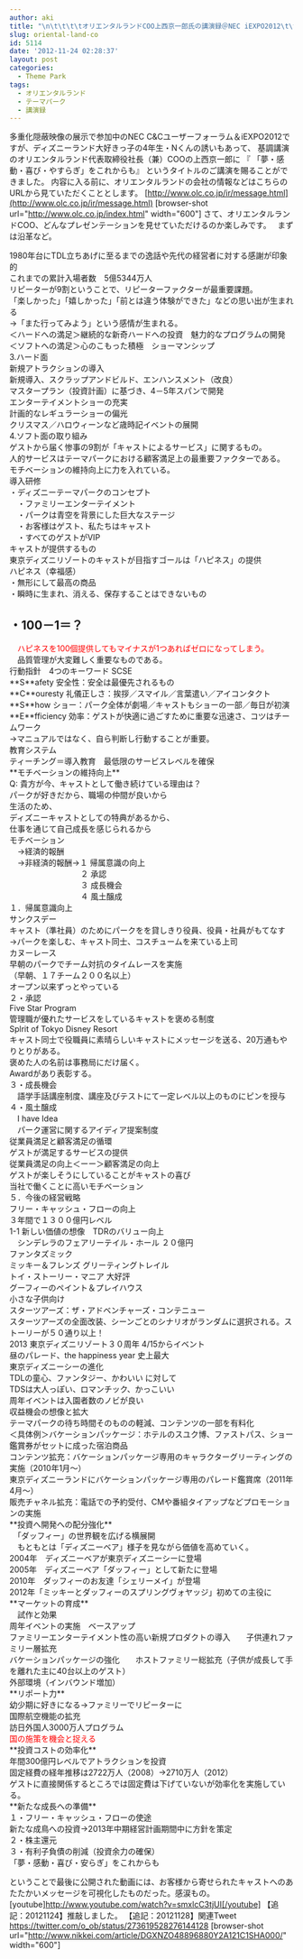 ```yaml
---
author: aki
title: "\n\t\t\t\tオリエンタルランドCOO上西京一郎氏の講演録＠NEC iEXPO2012\t\t"
slug: oriental-land-co
id: 5114
date: '2012-11-24 02:28:37'
layout: post
categories:
  - Theme Park
tags:
  - オリエンタルランド
  - テーマパーク
  - 講演録
---
```


多重化隠蔽映像の展示で参加中のNEC C&Cユーザーフォーラム＆iEXPO2012ですが、ディズニーランド大好きっ子の4年生・Nくんの誘いもあって、 基調講演のオリエンタルランド代表取締役社長（兼）COOの上西京一郎に 『 「夢・感動・喜び・やすらぎ」をこれからも』 というタイトルのご講演を賜ることができました。 内容に入る前に、オリエンタルランドの会社の情報などはこちらのURLから見ていただくこととします。 [http://www.olc.co.jp/ir/message.html](http://www.olc.co.jp/ir/message.html) [browser-shot url="http://www.olc.co.jp/index.html" width="600"] さて、オリエンタルランドCOO、どんなプレゼンテーションを見せていただけるのか楽しみです。   まずは沿革など。

<div>

<div>1980年台にTDL立ちあげに至るまでの逸話や先代の経営者に対する感謝が印象的</div>

<div>これまでの累計入場者数　5億5344万人</div>

<div>リピーターが9割ということで、リピーターファクターが最重要課題。</div>

<div>「楽しかった」「嬉しかった」「前とは違う体験ができた」などの思い出が生まれる</div>

<div>→「また行ってみよう」という感情が生まれる。</div>

<div>＜ハードへの満足＞継続的な新奇ハードへの投資　魅力的なプログラムの開発</div>

<div>＜ソフトへの満足＞心のこもった積極　ショーマンシップ</div>

<div>3.ハード面</div>

<div>新規アトラクションの導入</div>

<div>新規導入、スクラップアンドビルド、エンハンスメント（改良）</div>

<div>マスタープラン（投資計画）に基づき、4－5年スパンで開発</div>

<div>エンターテイメントショーの充実</div>

<div>計画的なレギュラーショーの偏光</div>

<div>クリスマス／ハロウィーンなど歳時記イベントの展開</div>

<div>4.ソフト面の取り組み</div>

<div>ゲストから届く惨事の9割が「キャストによるサービス」に関するもの。</div>

<div>人的サービスはテーマパークにおける顧客満足上の最重要ファクターである。</div>

<div>モチベーションの維持向上に力を入れている。</div>

<div>導入研修</div>

<div>・ディズニーテーマパークのコンセプト</div>

<div>　・ファミリーエンターテイメント</div>

<div>　・パークは青空を背景にした巨大なステージ</div>

<div>　・お客様はゲスト、私たちはキャスト</div>

<div>　・すべてのゲストがVIP</div>

<div>キャストが提供するもの</div>

<div>

<div>東京ディズニリゾートのキャストが目指すゴールは「ハピネス」の提供</div>

</div>

<div>ハピネス（幸福感）</div>

<div>・無形にして最高の商品</div>

<div>・瞬時に生まれ、消える、保存することはできないもの</div>

## ・100－1＝？

<div><span style="color: #ff0000;">　ハピネスを100個提供してもマイナスが1つあればゼロになってしまう。</span></div>

<div>　品質管理が大変難しく重要なものである。</div>

<div>行動指針　4つのキーワード SCSE</div>

<div>**S**afety 安全性：安全は最優先されるもの</div>

<div>**C**ouresty 礼儀正しさ：挨拶／スマイル／言葉遣い／アイコンタクト</div>

<div>**S**how ショー：パーク全体が劇場／キャストもショーの一部／毎日が初演</div>

<div>**E**fficiency 効率：ゲストが快適に過ごすために重要な迅速さ、コツはチームワーク</div>

<div>→マニュアルではなく、自ら判断し行動することが重要。</div>

<div>教育システム</div>

<div>ティーチング＝導入教育　最低限のサービスレベルを確保</div>

<div>**モチベーションの維持向上**</div>

<div>Q: 貴方が今、キャストとして働き続けている理由は？</div>

<div>パークが好きだから、職場の仲間が良いから</div>

<div>生活のため、</div>

<div>ディズニーキャストとしての特典があるから、</div>

<div>仕事を通じて自己成長を感じられるから</div>

<div>モチベーション</div>

<div>　→経済的報酬</div>

<div>　→非経済的報酬→１ 帰属意識の向上</div>

<div>　　　　　　　　　２ 承認</div>

<div>　　　　　　　　　３ 成長機会</div>

<div>　　　　　　　　　４ 風土醸成</div>

<div>１．帰属意識向上</div>

<div>サンクスデー</div>

<div>キャスト（準社員）のためにパークをを貸しきり役員、役員・社員がもてなす</div>

<div>→パークを楽しむ、キャスト同士、コスチュームを来ている上司</div>

<div>カヌーレース</div>

<div>早朝のパークでチーム対抗のタイムレースを実施</div>

<div>（早朝、１７チーム２００名以上）</div>

<div>オープン以来ずっとやっている</div>

<div>２・承認</div>

<div>Five Star Program</div>

<div>管理職が優れたサービスをしているキャストを褒める制度</div>

<div>Splrit of Tokyo Disney Resort</div>

<div>キャスト同士で役職員に素晴らしいキャストにメッセージを送る、20万通もやりとりがある。</div>

<div>褒めた人の名前は事務局にだけ届く。</div>

<div>Awardがあり表彰する。</div>

<div>３・成長機会</div>

<div>　語学手話講座制度、講座及びテストにて一定レベル以上のものにピンを授与</div>

<div>４・風土醸成</div>

<div>　I have Idea</div>

<div>　パーク運営に関するアイディア提案制度</div>

<div>従業員満足と顧客満足の循環</div>

<div>ゲストが満足するサービスの提供</div>

<div>従業員満足の向上＜ーー＞顧客満足の向上</div>

<div>ゲストが楽しそうにしていることがキャストの喜び</div>

<div>当社で働くことに高いモチベーション</div>

<div>５．今後の経営戦略</div>

<div>フリー・キャッシュ・フローの向上</div>

<div>３年間で１３００億円レベル</div>

<div>1-1 新しい価値の想像　TDRのバリュー向上</div>

<div>　シンデレラのフェアリーテイル・ホール ２０億円</div>

<div>ファンタズミック</div>

<div>ミッキー＆フレンズ グリーティングトレイル</div>

<div>トイ・ストーリー・マニア 大好評</div>

<div>グーフィーのペイント＆プレイハウス</div>

<div>小さな子供向け</div>

<div>スターツアーズ：ザ・アドベンチャーズ・コンテニュー</div>

<div>スターツアーズの全面改装、シーンごとのシナリオがランダムに選択される。ストーリーが５０通り以上！</div>

<div>2013 東京ディズニリゾート３０周年 4/15からイベント</div>

<div>昼のパレード、the happiness year 史上最大</div>

<div>東京ディズニーシーの進化</div>

<div>TDLの童心、ファンタジー、かわいい に対して</div>

<div>TDSは大人っぽい、ロマンチック、かっこいい</div>

<div>周年イベントは入園者数のノビが良い</div>

<div>収益機会の想像と拡大</div>

<div>テーマパークの待ち時間そのものの軽減、コンテンツの一部を有料化</div>

<div>＜具体例＞バケーションパッケージ：ホテルのスユク博、ファストパス、ショー鑑賞券がセットに成った宿泊商品</div>

<div>コンテンツ拡充：バケーションパッケージ専用のキャラクターグリーティングの実施（2010年1月～）</div>

<div>東京ディズニーランドにバケーションパッケージ専用のパレード鑑賞席（2011年4月～）</div>

<div>販売チャネル拡充：電話での予約受付、CMや番組タイアップなどプロモーションの実施</div>

<div>**投資へ開発への配分強化**</div>

<div>　「ダッフィー」の世界観を広げる横展開</div>

<div>

<div>　もともとは「ディズニーベア」様子を見ながら価値を高めていく。</div>

</div>

<div>2004年　ディズニーベアが東京ディズニーシーに登場</div>

<div>2005年　ディズニーベア「ダッフィー」として新たに登場</div>

<div>2010年　ダッフィーのお友達「シェリーメイ」が登場</div>

<div>2012年「ミッキーとダッフィーのスプリングヴォヤッジ」初めての主役に</div>

<div>**マーケットの育成**</div>

<div>　試作と効果</div>

<div>周年イベントの実施　ベースアップ</div>

<div>ファミリーエンターテイメント性の高い新規プロダクトの導入　　子供連れファミリー層拡充</div>

<div>バケーションパッケージの強化　　ホストファミリー総拡充（子供が成長して手を離れた主に40台以上のゲスト）</div>

<div>外部環境（インバウンド増加）</div>

<div>**リポート力**</div>

<div>幼少期に好きになる→ファミリーでリピーターに</div>

<div>国際航空機能の拡充</div>

<div>訪日外国人3000万人プログラム</div>

<div><span style="color: #ff0000;">国の施策を機会と捉える</span></div>

<div>**投資コストの効率化**</div>

<div>年間300億円レベルでアトラクションを投資</div>

<div>固定経費の経年推移は2722万人（2008）→2710万人（2012）</div>

<div>ゲストに直接関係するところでは固定費は下げていないが効率化を実施している。</div>

<div>**新たな成長への準備**</div>

<div>１・フリー・キャッシュ・フローの使途</div>

<div>新たな成鳥への投資→2013年中期経営計画期間中に方針を策定</div>

<div>２・株主還元</div>

<div>３・有利子負債の削減（投資余力の確保）</div>

<div>「夢・感動・喜び・安らぎ」をこれからも</div>

</div>

ということで最後に公開された動画には、お客様から寄せられたキャストへのあたたかいメッセージを可視化したものだった。感涙もの。 [youtube]http://www.youtube.com/watch?v=smxlcC3tjUI[/youtube] 【追記：20121124】推敲しました。 【追記：20121128】関連Tweet  
https://twitter.com/o_ob/status/273619528276144128 [browser-shot url="http://www.nikkei.com/article/DGXNZO48896880Y2A121C1SHA000/" width="600"]